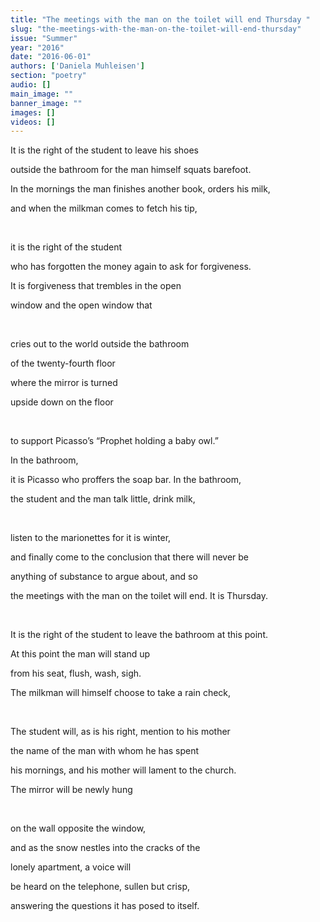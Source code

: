 ```yaml
---
title: "The meetings with the man on the toilet will end Thursday "
slug: "the-meetings-with-the-man-on-the-toilet-will-end-thursday"
issue: "Summer"
year: "2016"
date: "2016-06-01"
authors: ['Daniela Muhleisen']
section: "poetry"
audio: []
main_image: ""
banner_image: ""
images: []
videos: []
---
```

It is the right of the student to leave his shoes 

 outside the bathroom for the man himself squats barefoot.  

 In the mornings the man finishes another book, orders his milk,

 and when the milkman comes to fetch his tip,

  

 it is the right of the student

 who has forgotten the money again to ask for forgiveness. 

 It is forgiveness that trembles in the open

 window and the open window that 

  

 cries out to the world outside the bathroom

 of the twenty-fourth floor

 where the mirror is turned 

 upside down on the floor

  

 to support Picasso’s “Prophet holding a baby owl.”

 In the bathroom,

 it is Picasso who proffers the soap bar. In the bathroom, 

 the student and the man talk little, drink milk,

  

 listen to the marionettes for it is winter, 

 and finally come to the conclusion that there will never be

 anything of substance to argue about, and so

 the meetings with the man on the toilet will end. It is Thursday. 

  

 It is the right of the student to leave the bathroom at this point. 

 At this point the man will stand up 

 from his seat, flush, wash, sigh.

 The milkman will himself choose to take a rain check,

  

 The student will, as is his right, mention to his mother

 the name of the man with whom he has spent

 his mornings, and his mother will lament to the church. 

 The mirror will be newly hung 

  

 on the wall opposite the window,

 and as the snow nestles into the cracks of the 

 lonely apartment, a voice will 

 be heard on the telephone, sullen but crisp,

 answering the questions it has posed to itself. 


